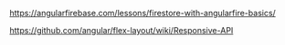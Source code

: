 https://angularfirebase.com/lessons/firestore-with-angularfire-basics/

https://github.com/angular/flex-layout/wiki/Responsive-API